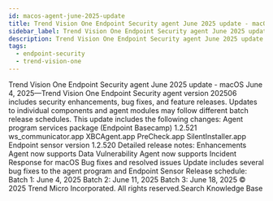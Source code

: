 ```yaml
---
id: macos-agent-june-2025-update
title: Trend Vision One Endpoint Security agent June 2025 update - macOS
sidebar_label: Trend Vision One Endpoint Security agent June 2025 update - macOS
description: Trend Vision One Endpoint Security agent June 2025 update - macOS
tags:
  - endpoint-security
  - trend-vision-one
---
```


 Trend Vision One Endpoint Security agent June 2025 update - macOS June 4, 2025—Trend Vision One Endpoint Security agent version 202506 includes security enhancements, bug fixes, and feature releases. Updates to individual components and agent modules may follow different batch release schedules. This update includes the following changes: Agent program services package (Endpoint Basecamp) 1.2.521 ws_communicator.app XBCAgent.app PreCheck.app SilentInstaller.app Endpoint sensor version 1.2.520 Detailed release notes: Enhancements Agent now supports Data Vulnerability Agent now supports Incident Response for macOS Bug fixes and resolved issues Update includes several bug fixes to the agent program and Endpoint Sensor Release schedule: Batch 1: June 4, 2025 Batch 2: June 11, 2025 Batch 3: June 18, 2025 © 2025 Trend Micro Incorporated. All rights reserved.Search Knowledge Base